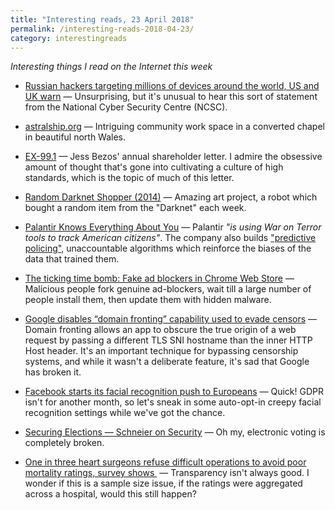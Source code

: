 ```yaml
---
title: "Interesting reads, 23 April 2018"
permalink: /interesting-reads-2018-04-23/
category: interestingreads
---
```


*Interesting things I read on the Internet this week*

<!--more-->

- [Russian hackers targeting millions of devices around the world, US and UK warn](https://www.independent.co.uk/news/uk/home-news/russian-hackers-target-millions-devices-cyber-attacks-us-uk-intelligence-warn-a8307696.html) — Unsurprising, but it's unusual to hear this sort of statement from the National Cyber Security Centre (NCSC).

- [astralship.org](https://astralship.org/index.html) — Intriguing community work space in a converted chapel in beautiful north Wales.

- [EX-99.1](https://www.sec.gov/Archives/edgar/data/1018724/000119312518121161/d456916dex991.htm) — Jess Bezos' annual shareholder letter. I admire the obsessive amount of thought that's gone into cultivating a culture of high standards, which is the topic of much of this letter.

- [Random Darknet Shopper (2014)](https://wwwwwwwwwwwwwwwwwwwwww.bitnik.org/r/) — Amazing art project, a robot which bought a random item from the "Darknet" each week.

- [Palantir Knows Everything About You](https://www.bloomberg.com/features/2018-palantir-peter-thiel/) — Palantir *"is using War on Terror tools to track American citizens"*. The company also builds ["predictive policing"](https://www.economist.com/news/briefing/21582042-it-getting-easier-foresee-wrongdoing-and-spot-likely-wrongdoers-dont-even-think-about-it), unaccountable algorithms which reinforce the biases of the data that trained them.

- [The ticking time bomb: Fake ad blockers in Chrome Web Store](https://palant.de/2018/04/18/the-ticking-time-bomb-fake-ad-blockers-in-chrome-web-store) — Malicious people fork genuine ad-blockers, wait till a large number of people install them, then update them with hidden malware.

- [Google disables “domain fronting” capability used to evade censors](https://arstechnica.com/information-technology/2018/04/google-disables-domain-fronting-capability-used-to-evade-censors/) — Domain fronting allows an app to obscure the true origin of a web request by passing a different TLS SNI hostname than the inner HTTP Host header. It's an important technique for bypassing censorship systems, and while it wasn't a deliberate feature, it's sad that Google has broken it.

- [Facebook starts its facial recognition push to Europeans](https://techcrunch.com/2018/04/20/just-say-no/) — Quick! GDPR isn't for another month, so let's sneak in some auto-opt-in creepy facial recognition settings while we've got the chance.

- [Securing Elections — Schneier on Security](https://www.schneier.com/blog/archives/2018/04/securing_electi_1.html) — Oh my, electronic voting is completely broken.

- [One in three heart surgeons refuse difficult operations to avoid poor mortality ratings, survey shows ](https://www.telegraph.co.uk/science/2016/06/03/one-in-three-heart-surgeons-refuse-difficult-operations-to-avoid/) — Transparency isn't always good. I wonder if this is a sample size issue, if the ratings were aggregated across a hospital, would this still happen?

